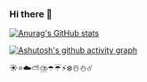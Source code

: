 ### Hi there 👋
[![Anurag's GitHub stats](https://github-readme-stats.vercel.app/api?username=huangdaxing3)](https://github.com/anuraghazra/github-readme-stats)

[![Ashutosh's github activity graph](https://activity-graph.herokuapp.com/graph?username=HUANGDAXING3&theme=rogue)](https://github.com/ashutosh00710/github-readme-activity-graph)
<!--
**huangdaxing3/huangdaxing3** is a ✨ _special_ ✨ repository because its `README.md` (this file) appears on your GitHub profile.

Here are some ideas to get you started:

- 🔭 I’m currently working on ...
- 🌱 I’m currently learning ...
- 👯 I’m looking to collaborate on ...
- 🤔 I’m looking for help with ...
- 💬 Ask me about ...
- 📫 How to reach me: ...
- 😄 Pronouns: ...
- ⚡ Fun fact: ...
-->
☀️⭐☁️⛅⛈️☂️☔⚡❄️☃️⛄☄️
